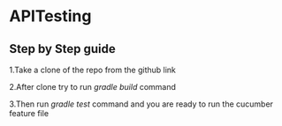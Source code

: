 # APITesting

## Step by Step guide

1.Take a clone of the repo from the github link

2.After clone try to run *gradle build* command

3.Then run *gradle test* command and you are ready to run the cucumber feature file
